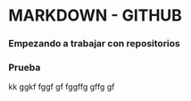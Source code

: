 # MARKDOWN - GITHUB
### Empezando a trabajar con repositorios
### Prueba
kk
ggkf
fggf
gf
fggffg
gffg
gf
